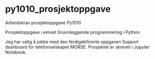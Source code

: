 # py1010_prosjektoppgave
Arbeidskrav prosjektoppgave Py1010

Prosjektoppgave i emnet Grunnleggende programmering i Python

Jeg har valtg å jobbe med den ferdigdefinerte oppgaven Support dashboard for telefonselskapet MORSE.
Prosjektet er skrevet i Jupyter Notebook.
